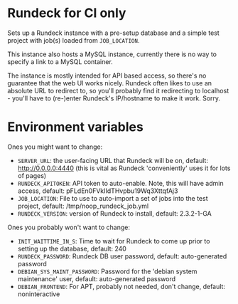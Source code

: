 # Rundeck for CI only

Sets up a Rundeck instance with a pre-setup database and a simple test project with job(s) loaded from `JOB_LOCATION`.

This instance also hosts a MySQL instance, currently there is no way to specify a link to a MySQL container.

The instance is mostly intended for API based access, so there's no guarantee that the web UI works nicely. Rundeck often likes to use an absolute URL to redirect to, so you'll probably find it redirecting to localhost - you'll have to (re-)enter Rundeck's IP/hostname to make it work. Sorry.

# Environment variables

Ones you might want to change:
 - `SERVER_URL`: the user-facing URL that Rundeck will be on, default: http://0.0.0.0:4440 (this is vital as Rundeck 'conveniently' uses it for lots of pages)
 - `RUNDECK_APITOKEN`: API token to auto-enable. Note, this will have admin access, default: pFLdEn0FVkIIdTHvpbu19Wq3XttqfAj3
 - `JOB_LOCATION`: File to use to auto-import a set of jobs into the test project, default: /tmp/noop_rundeck_job.yml
 - `RUNDECK_VERSION`: version of Rundeck to install, default: 2.3.2-1-GA

 Ones you probably won't want to change:
 - `INIT_WAITTIME_IN_S`: Time to wait for Rundeck to come up prior to setting up the database, default: 240
 - `RUNDECK_PASSWORD`: Rundeck DB user password, default: auto-generated password
 - `DEBIAN_SYS_MAINT_PASSWORD`: Password for the 'debian system maintenance' user, default: auto-generated password
 - `DEBIAN_FRONTEND`: For APT, probably not needed, don't change, default: noninteractive

